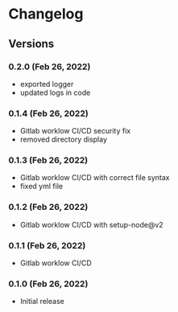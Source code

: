 # Changelog

## Versions

### 0.2.0 (Feb 26, 2022)

- exported logger
- updated logs in code

### 0.1.4 (Feb 26, 2022)

- Gitlab worklow CI/CD security fix
- removed directory display

### 0.1.3 (Feb 26, 2022)

- Gitlab worklow CI/CD with correct file syntax
- fixed yml file

### 0.1.2 (Feb 26, 2022)

- Gitlab worklow CI/CD with setup-node@v2

### 0.1.1 (Feb 26, 2022)

- Gitlab worklow CI/CD

### 0.1.0 (Feb 26, 2022)

- Initial release
